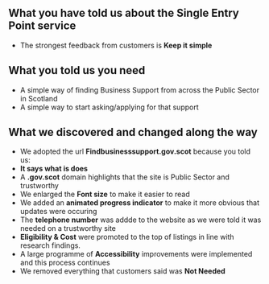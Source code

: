 ## What you have told us about the Single Entry Point service
- The strongest feedback from customers is **Keep it simple**

## What you told us you need
- A simple way of finding Business Support from across the Public Sector in Scotland
- A simple way to start asking/applying for that support

## What we discovered and changed along the way
- We adopted the url **Findbusinesssupport.gov.scot** because you told us: 
 - **It says what is does**
 - A **.gov.scot** domain highlights that the site is Public Sector and trustworthy
- We enlarged the **Font size** to make it easier to read
- We added an **animated progress indicator** to make it more obvious that updates were occuring
- The **telephone number** was addde to the website as we were told it was needed on a trustworthy site
- **Eligibility & Cost** were promoted to the top of listings in line with research findings.
- A large programme of **Accessibility** improvements were implemented and this process continues
- We removed everything that customers said was **Not Needed**
